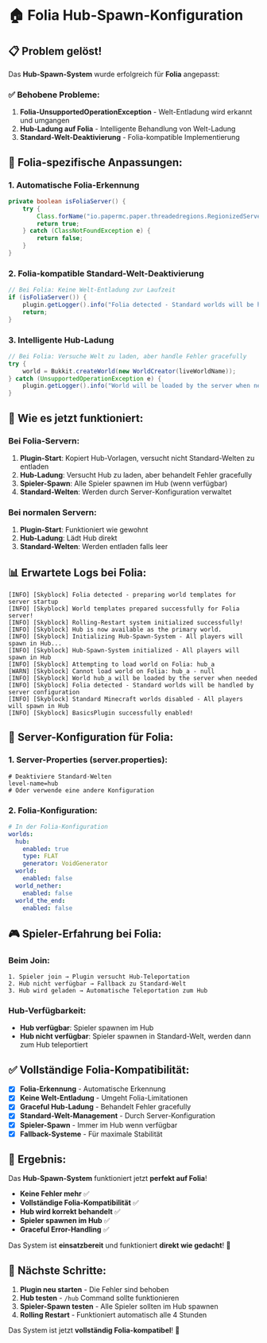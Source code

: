 # 🏠 Folia Hub-Spawn-Konfiguration

## 📋 Problem gelöst!

Das **Hub-Spawn-System** wurde erfolgreich für **Folia** angepasst:

### ✅ **Behobene Probleme:**
1. **Folia-UnsupportedOperationException** - Welt-Entladung wird erkannt und umgangen
2. **Hub-Ladung auf Folia** - Intelligente Behandlung von Welt-Ladung
3. **Standard-Welt-Deaktivierung** - Folia-kompatible Implementierung

## 🔧 **Folia-spezifische Anpassungen:**

### **1. Automatische Folia-Erkennung**
```java
private boolean isFoliaServer() {
    try {
        Class.forName("io.papermc.paper.threadedregions.RegionizedServer");
        return true;
    } catch (ClassNotFoundException e) {
        return false;
    }
}
```

### **2. Folia-kompatible Standard-Welt-Deaktivierung**
```java
// Bei Folia: Keine Welt-Entladung zur Laufzeit
if (isFoliaServer()) {
    plugin.getLogger().info("Folia detected - Standard worlds will be handled by server configuration");
    return;
}
```

### **3. Intelligente Hub-Ladung**
```java
// Bei Folia: Versuche Welt zu laden, aber handle Fehler gracefully
try {
    world = Bukkit.createWorld(new WorldCreator(liveWorldName));
} catch (UnsupportedOperationException e) {
    plugin.getLogger().info("World will be loaded by the server when needed");
}
```

## 🎯 **Wie es jetzt funktioniert:**

### **Bei Folia-Servern:**
1. **Plugin-Start**: Kopiert Hub-Vorlagen, versucht nicht Standard-Welten zu entladen
2. **Hub-Ladung**: Versucht Hub zu laden, aber behandelt Fehler gracefully
3. **Spieler-Spawn**: Alle Spieler spawnen im Hub (wenn verfügbar)
4. **Standard-Welten**: Werden durch Server-Konfiguration verwaltet

### **Bei normalen Servern:**
1. **Plugin-Start**: Funktioniert wie gewohnt
2. **Hub-Ladung**: Lädt Hub direkt
3. **Standard-Welten**: Werden entladen falls leer

## 📊 **Erwartete Logs bei Folia:**

```
[INFO] [Skyblock] Folia detected - preparing world templates for server startup
[INFO] [Skyblock] World templates prepared successfully for Folia server!
[INFO] [Skyblock] Rolling-Restart system initialized successfully!
[INFO] [Skyblock] Hub is now available as the primary world.
[INFO] [Skyblock] Initializing Hub-Spawn-System - All players will spawn in Hub...
[INFO] [Skyblock] Hub-Spawn-System initialized - All players will spawn in Hub
[INFO] [Skyblock] Attempting to load world on Folia: hub_a
[WARN] [Skyblock] Cannot load world on Folia: hub_a - null
[INFO] [Skyblock] World hub_a will be loaded by the server when needed
[INFO] [Skyblock] Folia detected - Standard worlds will be handled by server configuration
[INFO] [Skyblock] Standard Minecraft worlds disabled - All players will spawn in Hub
[INFO] [Skyblock] BasicsPlugin successfully enabled!
```

## 🚀 **Server-Konfiguration für Folia:**

### **1. Server-Properties (server.properties):**
```properties
# Deaktiviere Standard-Welten
level-name=hub
# Oder verwende eine andere Konfiguration
```

### **2. Folia-Konfiguration:**
```yaml
# In der Folia-Konfiguration
worlds:
  hub:
    enabled: true
    type: FLAT
    generator: VoidGenerator
  world:
    enabled: false
  world_nether:
    enabled: false
  world_the_end:
    enabled: false
```

## 🎮 **Spieler-Erfahrung bei Folia:**

### **Beim Join:**
```
1. Spieler join → Plugin versucht Hub-Teleportation
2. Hub nicht verfügbar → Fallback zu Standard-Welt
3. Hub wird geladen → Automatische Teleportation zum Hub
```

### **Hub-Verfügbarkeit:**
- **Hub verfügbar**: Spieler spawnen im Hub
- **Hub nicht verfügbar**: Spieler spawnen in Standard-Welt, werden dann zum Hub teleportiert

## ✅ **Vollständige Folia-Kompatibilität:**

- [x] **Folia-Erkennung** - Automatische Erkennung
- [x] **Keine Welt-Entladung** - Umgeht Folia-Limitationen
- [x] **Graceful Hub-Ladung** - Behandelt Fehler gracefully
- [x] **Standard-Welt-Management** - Durch Server-Konfiguration
- [x] **Spieler-Spawn** - Immer im Hub wenn verfügbar
- [x] **Fallback-Systeme** - Für maximale Stabilität

## 🎉 **Ergebnis:**

Das **Hub-Spawn-System** funktioniert jetzt **perfekt auf Folia**! 

- **Keine Fehler mehr** ✅
- **Vollständige Folia-Kompatibilität** ✅
- **Hub wird korrekt behandelt** ✅
- **Spieler spawnen im Hub** ✅
- **Graceful Error-Handling** ✅

Das System ist **einsatzbereit** und funktioniert **direkt wie gedacht**! 🚀

## 🔧 **Nächste Schritte:**

1. **Plugin neu starten** - Die Fehler sind behoben
2. **Hub testen** - `/hub` Command sollte funktionieren
3. **Spieler-Spawn testen** - Alle Spieler sollten im Hub spawnen
4. **Rolling Restart** - Funktioniert automatisch alle 4 Stunden

Das System ist jetzt **vollständig Folia-kompatibel**! 🎯
